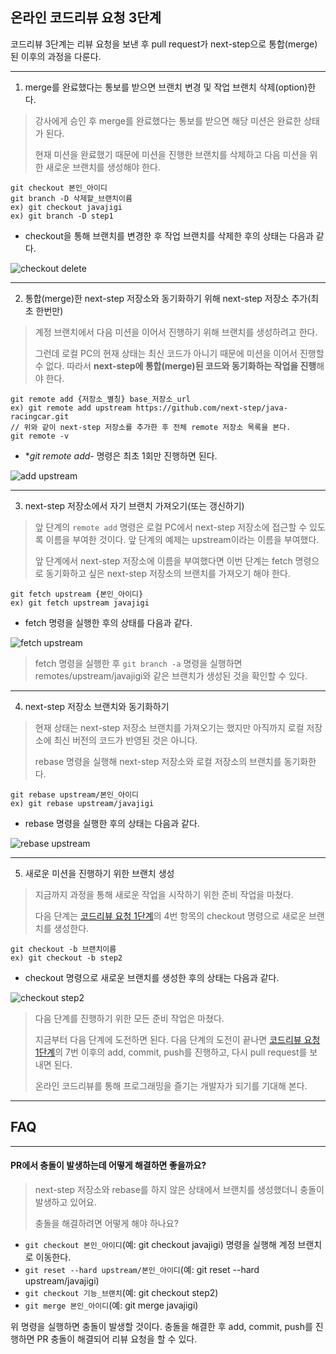 ## 온라인 코드리뷰 요청 3단계
코드리뷰 3단계는 리뷰 요청을 보낸 후 pull request가 next-step으로 통합(merge)된 이후의 과정을 다룬다.

---
1. merge를 완료했다는 통보를 받으면 브랜치 변경 및 작업 브랜치 삭제(option)한다.
> 강사에게 승인 후 merge를 완료했다는 통보를 받으면 해당 미션은 완료한 상태가 된다.
>
> 현재 미션을 완료했기 때문에 미션을 진행한 브랜치를 삭제하고 다음 미션을 위한 새로운 브랜치를 생성해야 한다.

```
git checkout 본인_아이디
git branch -D 삭제할_브랜치이름
ex) git checkout javajigi
ex) git branch -D step1
```

- checkout을 통해 브랜치를 변경한 후 작업 브랜치를 삭제한 후의 상태는 다음과 같다.

![checkout delete](./images/checkout_delete.png)

---
2. 통합(merge)한 next-step 저장소와 동기화하기 위해 next-step 저장소 추가(최초 한번만)
> 계정 브랜치에서 다음 미션을 이어서 진행하기 위해 브랜치를 생성하려고 한다. 
>
> 그런데 로컬 PC의 현재 상태는 최신 코드가 아니기 때문에 미션을 이어서 진행할 수 없다. 따라서 **next-step에 통합(merge)된 코드와 동기화하는 작업을 진행**해야 한다.

```
git remote add {저장소_별칭} base_저장소_url
ex) git remote add upstream https://github.com/next-step/java-racingcar.git
// 위와 같이 next-step 저장소를 추가한 후 전체 remote 저장소 목록을 본다.
git remote -v
```
- **git remote add*- 명령은 최초 1회만 진행하면 된다.

![add upstream](./images/add_upstream.png)

---
3. next-step 저장소에서 자기 브랜치 가져오기(또는 갱신하기)
> 앞 단계의 `remote add` 명령은 로컬 PC에서 next-step 저장소에 접근할 수 있도록 이름을 부여한 것이다. 앞 단계의 예제는 upstream이라는 이름을 부여했다.
>
> 앞 단계에서 next-step 저장소에 이름을 부여했다면 이번 단계는 fetch 명령으로 동기화하고 싶은 next-step 저장소의 브랜치를 가져오기 해야 한다.

```
git fetch upstream {본인_아이디}
ex) git fetch upstream javajigi
```

- fetch 명령을 실행한 후의 상태를 다음과 같다.

![fetch upstream](./images/fetch_upstream.png)

> fetch 명령을 실행한 후 `git branch -a` 명령을 실행하면 remotes/upstream/javajigi와 같은 브랜치가 생성된 것을 확인할 수 있다.

---
4. next-step 저장소 브랜치와 동기화하기
> 현재 상태는 next-step 저장소 브랜치를 가져오기는 했지만 아직까지 로컬 저장소에 최신 버전의 코드가 반영된 것은 아니다.
>
> rebase 명령을 실행해 next-step 저장소와 로컬 저장소의 브랜치를 동기화한다.

```
git rebase upstream/본인_아이디
ex) git rebase upstream/javajigi
```

- rebase 명령을 실행한 후의 상태는 다음과 같다.

![rebase upstream](./images/rebase_upstream.png)

---
5. 새로운 미션을 진행하기 위한 브랜치 생성
> 지금까지 과정을 통해 새로운 작업을 시작하기 위한 준비 작업을 마쳤다.
>
> 다음 단계는 [코드리뷰 요청 1단계](./review-step1.md)의 4번 항목의 checkout 명령으로 새로운 브랜치를 생성한다.

```
git checkout -b 브랜치이름
ex) git checkout -b step2
```

- checkout 명령으로 새로운 브랜치를 생성한 후의 상태는 다음과 같다.

![checkout step2](./images/checkout_step2.png)

> 다음 단계를 진행하기 위한 모든 준비 작업은 마쳤다.
>
> 지금부터 다음 단계에 도전하면 된다. 다음 단계의 도전이 끝나면 [코드리뷰 요청 1단계](./review-step1.md)의 7번 이후의 add, commit, push를 진행하고, 다시 pull request를 보내면 된다.
>
> 온라인 코드리뷰를 통해 프로그래밍을 즐기는 개발자가 되기를 기대해 본다.

---
## FAQ

---
#### PR에서 충돌이 발생하는데 어떻게 해결하면 좋을까요?
> next-step 저장소와 rebase를 하지 않은 상태에서 브랜치를 생성했더니 충돌이 발생하고 있어요.
>
> 충돌을 해결하려면 어떻게 해야 하나요?

- `git checkout 본인_아이디`(예: git checkout javajigi) 명령을 실행해 계정 브랜치로 이동한다.
- `git reset --hard upstream/본인_아이디`(예: git reset --hard upstream/javajigi)
- `git checkout 기능_브랜치`(예: git checkout step2)
- `git merge 본인_아이디`(예: git merge javajigi)

위 명령을 실행하면 충돌이 발생할 것이다. 충돌을 해결한 후 add, commit, push를 진행하면 PR 충돌이 해결되어 리뷰 요청을 할 수 있다.
